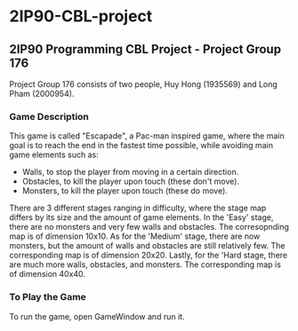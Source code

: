 # 2IP90-CBL-project
## 2IP90 Programming CBL Project - Project Group 176
Project Group 176 consists of two people, Huy Hong (1935569) and Long Pham (2000954).

### Game Description
This game is called "Escapade", a Pac-man inspired game, where the main goal is to reach the end in the fastest time possible,
while avoiding main game elements such as:
- Walls, to stop the player from moving in a certain direction.
- Obstacles, to kill the player upon touch (these don't move).
- Monsters, to kill the player upon touch (these do move).

There are 3 different stages ranging in difficulty, where the stage map differs by its size and the amount of game elements.
In the 'Easy' stage, there are no monsters and very few walls and obstacles. The corresopnding map is of dimension 10x10.
As for the 'Medium' stage, there are now monsters, but the amount of walls and obstacles are still relatively few. The corresponding map is of dimension 20x20.
Lastly, for the 'Hard stage, there are much more walls, obstacles, and monsters. The corresponding map is of dimension 40x40.

### To Play the Game
To run the game, open GameWindow and run it.

